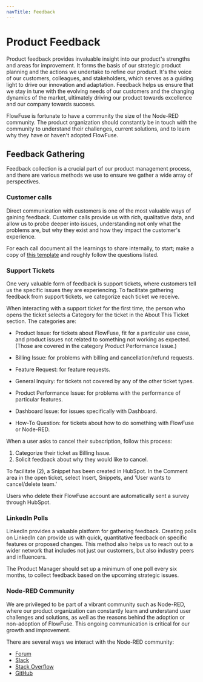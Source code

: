 ```yaml
---
navTitle: Feedback
---
```


# Product Feedback

Product feedback provides invaluable insight into our product's strengths and areas for improvement. It forms the basis of our strategic product planning and the actions we undertake to refine our product. It's the voice of our customers, colleagues, and stakeholders, which serves as a guiding light to drive our innovation and adaptation. Feedback helps us ensure that we stay in tune with the evolving needs of our customers and the changing dynamics of the market, ultimately driving our product towards excellence and our company towards success.

FlowFuse is fortunate to have a community the size of the Node-RED community. The product organization should constantly be in touch with the community to understand their challenges, current solutions, and to learn why they have or haven't adopted FlowFuse.

## Feedback Gathering

Feedback collection is a crucial part of our product management process, and there are various methods we use to ensure we gather a wide array of perspectives.

### Customer calls

Direct communication with customers is one of the most valuable ways of gaining feedback. Customer calls provide us with rich, qualitative data, and allow us to probe deeper into issues, understanding not only what the problems are, but why they exist and how they impact the customer's experience.

For each call document all the learnings to share internally, to start; make a
copy of [this template](https://docs.google.com/document/d/1_gya2WZTJW0G2CxlsJguLDCJI3eHRILJzd9ICsn5QTs)
and roughly follow the questions listed.

### Support Tickets

One very valuable form of feedback is support tickets, where customers tell us the specific issues they are experiencing. To facilitate gathering feedback from support tickets, we categorize each ticket we receive.

When interacting with a support ticket for the first time, the person who opens the ticket selects a Category for the ticket in the About This Ticket section. The categories are:

- Product Issue: for tickets about FlowFuse, fit for a particular use case, and product issues not related to something not working as expected. (Those are covered in the category Product Performance Issue.)

- Billing Issue: for problems with billing and cancellation/refund requests.

- Feature Request: for feature requests.

- General Inquiry: for tickets not covered by any of the other ticket types.

- Product Performance Issue: for problems with the performance of particular features.

- Dashboard Issue: for issues specifically with Dashboard.

- How-To Question: for tickets about how to do something with FlowFuse or Node-RED.


When a user asks to cancel their subscription, follow this process:
1. Categorize their ticket as Billing Issue.
2. Solicit feedback about why they would like to cancel.

To facilitate (2), a Snippet has been created in HubSpot. In the Comment area in the open ticket, select Insert, Snippets, and 'User wants to cancel/delete team.'

Users who delete their FlowFuse account are automatically sent a survey through HubSpot.

### LinkedIn Polls

LinkedIn provides a valuable platform for gathering feedback. Creating polls on LinkedIn can provide us with quick, quantitative feedback on specific features or proposed changes. This method also helps us to reach out to a wider network that includes not just our customers, but also industry peers and influencers.

The Product Manager should set up a minimum of one poll every six months, to collect feedback based on the upcoming strategic issues.

### Node-RED Community

We are privileged to be part of a vibrant community such as Node-RED, where our product organization can constantly learn and understand user challenges and solutions, as well as the reasons behind the adoption or non-adoption of FlowFuse. This ongoing communication is critical for our growth and improvement.

There are several ways we interact with the Node-RED community:
- [Forum](https://discourse.nodered.org/)
- [Slack](https://nodered.org/slack)
- [Stack Overflow](https://stackoverflow.com/questions/tagged/node-red)
- [GitHub](https://github.com/node-red)

